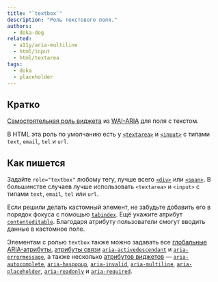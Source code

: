 ```yaml
---
title: "`textbox`"
description: "Роль текстового поля."
authors:
  - doka-dog
related:
  - a11y/aria-multiline
  - html/input
  - html/textarea
tags:
  - doka
  - placeholder
---
```


## Кратко

[Самостоятельная роль виджета](/a11y/aria-roles/#roli-vidzhetov) из [WAI-ARIA](/a11y/aria-intro/#specifikaciya) для поля с текстом.

В HTML эта роль по умолчанию есть у [`<textarea>`](/html/textarea/) и [`<input>`](/html/input/) с типами `text`, `email`, `tel` и `url`.

## Как пишется

Задайте `role="textbox"` любому тегу, лучше всего [`<div>`](/html/div/) или [`<span>`](/html/span/). В большинстве случаев лучше использовать `<textarea>` и `<input>` с типами `text`, `email`, `tel` или `url`.

Если решили делать кастомный элемент, не забудьте добавить его в порядок фокуса с помощью [`tabindex`](/html/global-attrs/#tabindex). Ещё укажите атрибут [`contenteditable`](/html/global-attrs/#contenteditable). Благодаря атрибуту пользователи смогут вводить данные в кастомное поле.

Элементам с ролью `textbox` также можно задавать все [глобальные ARIA-атрибуты](/a11y/aria-attrs/#globalnye-atributy), [атрибуты связи](/a11y/aria-attrs/#atributy-svyazi) [`aria-activedescendant`](/a11y/aria-activedescendant/) и [`aria-errormessage`](/a11y/aria-errormessage/), а также несколько [атрибутов виджетов](/a11y/aria-attrs/#atributy-vidzhetov) — [`aria-autocomplete`](/a11y/aria-autocomplete/), [`aria-haspopup`](/a11y/aria-haspopup/), [`aria-invalid`](/a11y/aria-invalid/), [`aria-multiline`](/a11y/aria-multiline/), [`aria-placeholder`](/a11y/aria-placeholder/), [`aria-readonly`](/a11y/aria-readonly/) и [`aria-required`](/a11y/aria-required/).
